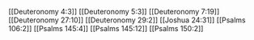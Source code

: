 [[Deuteronomy 4:3]]
[[Deuteronomy 5:3]]
[[Deuteronomy 7:19]]
[[Deuteronomy 27:10]]
[[Deuteronomy 29:2]]
[[Joshua 24:31]]
[[Psalms 106:2]]
[[Psalms 145:4]]
[[Psalms 145:12]]
[[Psalms 150:2]]
